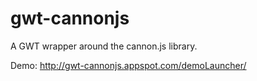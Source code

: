 # gwt-cannonjs
A GWT wrapper around the cannon.js library.

Demo: http://gwt-cannonjs.appspot.com/demoLauncher/